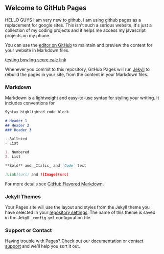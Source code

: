 ## Welcome to GitHub Pages

HELLO GUYS i am very new to github. I am using github pages as a replacement for google sites. This isn't such a serious website, it's just a collection of my coding projects and it helps me access my javascript projects on my phone.

You can use the [editor on GitHub](https://github.com/ubercorb77/ubercorb77.github.io/edit/master/index.md) to maintain and preview the content for your website in Markdown files.

[testing bowling score calc link](bowlingScoreCalc.html)

Whenever you commit to this repository, GitHub Pages will run [Jekyll](https://jekyllrb.com/) to rebuild the pages in your site, from the content in your Markdown files.

### Markdown

Markdown is a lightweight and easy-to-use syntax for styling your writing. It includes conventions for

```markdown
Syntax highlighted code block

# Header 1
## Header 2
### Header 3

- Bulleted
- List

1. Numbered
2. List

**Bold** and _Italic_ and `Code` text

[Link](url) and ![Image](src)
```

For more details see [GitHub Flavored Markdown](https://guides.github.com/features/mastering-markdown/).

### Jekyll Themes

Your Pages site will use the layout and styles from the Jekyll theme you have selected in your [repository settings](https://github.com/ubercorb77/ubercorb77.github.io/settings). The name of this theme is saved in the Jekyll `_config.yml` configuration file.

### Support or Contact

Having trouble with Pages? Check out our [documentation](https://docs.github.com/categories/github-pages-basics/) or [contact support](https://github.com/contact) and we’ll help you sort it out.
